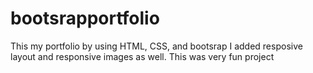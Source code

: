 # bootsrapportfolio
This my portfolio by using HTML, CSS, and bootsrap I added resposive layout and responsive images as well. This was very fun project
